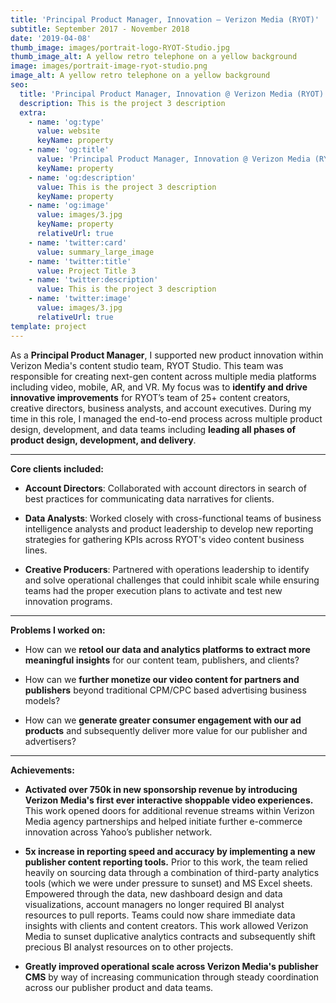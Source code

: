```yaml
---
title: 'Principal Product Manager, Innovation — Verizon Media (RYOT)'
subtitle: September 2017 - November 2018
date: '2019-04-08'
thumb_image: images/portrait-logo-RYOT-Studio.jpg
thumb_image_alt: A yellow retro telephone on a yellow background
image: images/portrait-image-ryot-studio.png
image_alt: A yellow retro telephone on a yellow background
seo:
  title: 'Principal Product Manager, Innovation @ Verizon Media (RYOT)'
  description: This is the project 3 description
  extra:
    - name: 'og:type'
      value: website
      keyName: property
    - name: 'og:title'
      value: 'Principal Product Manager, Innovation @ Verizon Media (RYOT)'
      keyName: property
    - name: 'og:description'
      value: This is the project 3 description
      keyName: property
    - name: 'og:image'
      value: images/3.jpg
      keyName: property
      relativeUrl: true
    - name: 'twitter:card'
      value: summary_large_image
    - name: 'twitter:title'
      value: Project Title 3
    - name: 'twitter:description'
      value: This is the project 3 description
    - name: 'twitter:image'
      value: images/3.jpg
      relativeUrl: true
template: project
---
```

As a **Principal Product Manager**, I supported new product innovation within Verizon Media's content studio team, RYOT Studio. This team was responsible for creating next-gen content across multiple media platforms including video, mobile, AR, and VR. My focus was to **identify and drive innovative improvements** for RYOT’s team of 25+ content creators, creative directors, business analysts, and account executives. During my time in this role, I managed the end-to-end process across multiple product design, development, and data teams including **leading all phases of product design, development, and delivery**.

<HR>

**Core clients included:**

*   **Account Directors**: Collaborated with account directors in search of best practices for communicating data narratives for clients.

<!---->

*   **Data Analysts**: Worked closely with cross-functional teams of business intelligence analysts and product leadership to develop new reporting strategies for gathering KPIs across RYOT's video content business lines.

<!---->

*   **Creative Producers**: Partnered with operations leadership to identify and solve operational challenges that could inhibit scale while ensuring teams had the proper execution plans to activate and test new innovation programs.

<HR>

**Problems I worked on:**

*   How can we **retool our data and analytics platforms to extract more meaningful insights** for our content team, publishers, and clients?

<!---->

*   How can we **further monetize our video content for partners and publishers** beyond traditional CPM/CPC based advertising business models?

<!---->

*   How can we **generate greater consumer engagement with our ad products** and subsequently deliver more value for our publisher and advertisers?

***

**Achievements:**

*   **Activated over 750k in new sponsorship revenue by introducing Verizon Media's first ever interactive shoppable video experiences.** This work opened doors for additional revenue streams within Verizon Media agency partnerships and helped initiate further e-commerce innovation across Yahoo’s publisher network.

<!---->

*   **5x increase in reporting speed and accuracy by implementing a new publisher content reporting tools.** Prior to this work, the team relied heavily on sourcing data through a combination of third-party analytics tools (which we were under pressure to sunset) and MS Excel sheets. Empowered through the data, new dashboard design and data visualizations, account managers no longer required BI analyst resources to pull reports. Teams could now share immediate data insights with clients and content creators. This work allowed Verizon Media to sunset duplicative analytics contracts and subsequently shift precious BI analyst resources on to other projects.

<!---->

*   **Greatly improved operational scale across Verizon Media's publisher CMS** by way of increasing communication through steady coordination across our publisher product and data teams.
